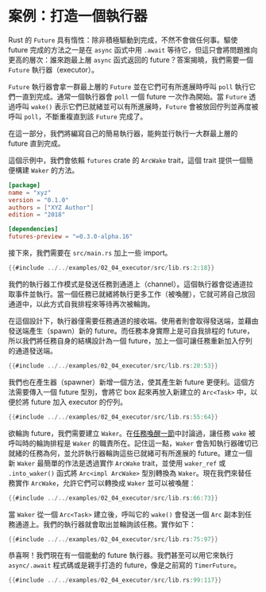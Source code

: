 # 案例：打造一個執行器

Rust 的 `Future` 具有惰性：除非積極驅動到完成，不然不會做任何事。驅使 future 完成的方法之一是在 `async` 函式中用 `.await` 等待它，但這只會將問題推向更高的層次：誰來跑最上層 `async` 函式返回的 future？答案揭曉，我們需要一個 `Future` 執行器（executor）。

`Future` 執行器會拿一群最上層的 `Future` 並在它們可有所進展時呼叫 `poll` 執行它們一直到完成。通常一個執行器會 `poll` 一個 future 一次作為開始。當 `Future` 透過呼叫 `wake()` 表示它們已就緒並可以有所進展時，`Future` 會被放回佇列並再度被呼叫 `poll`，不斷重複直到該 `Future` 完成了。

在這一部分，我們將編寫自己的簡易執行器，能夠並行執行一大群最上層的 future 直到完成。

這個示例中，我們會依賴 `futures` crate 的 `ArcWake` trait，這個 trait 提供一個簡便構建 `Waker` 的方法。

```toml
[package]
name = "xyz"
version = "0.1.0"
authors = ["XYZ Author"]
edition = "2018"

[dependencies]
futures-preview = "=0.3.0-alpha.16"
```

接下來，我們需要在 `src/main.rs` 加上一些 import。

```rust
{{#include ../../examples/02_04_executor/src/lib.rs:2:18}}
```

我們的執行器工作模式是發送任務到通道上（channel）。這個執行器會從通道拉取事件並執行。當一個任務已就緒將執行更多工作（被喚醒），它就可將自己放回通道中，以此方式自我排程來等待再次被輪詢。

在這個設計下，執行器僅需要任務通道的接收端。使用者則會取得發送端，並藉由發送端產生（spawn）新的 future。而任務本身實際上是可自我排程的 future，所以我們將任務自身的結構設計為一個 future，加上一個可讓任務重新加入佇列的通道發送端。

```rust
{{#include ../../examples/02_04_executor/src/lib.rs:20:53}}
```

我們也在產生器（spawner）新增一個方法，使其產生新 future 更便利。這個方法需要傳入一個 future 型別，會將它 box 起來再放入新建立的 `Arc<Task>` 中，以便於將 future 加入 executor 的佇列。

```rust
{{#include ../../examples/02_04_executor/src/lib.rs:55:64}}
```

欲輪詢 future，我們需要建立 `Waker`。在[任務喚醒一節][task wakeups section]中討論過，讓任務 `wake` 被呼叫時的輪詢排程是 `Waker` 的職責所在。記住這一點，`Waker` 會告知執行器確切已就緒的任務為何，並允許執行器輪詢這些已就緒可有所進展的 future。建立一個新 `Waker` 最簡單的作法是透過實作 `ArcWake` trait，並使用 `waker_ref` 或 `.into_waker()` 函式將 `Arc<impl ArcWake>` 型別轉換為 `Waker`。現在我們來替任務實作 `ArcWake`，允許它們可以轉換成 `Waker` 並可以被喚醒：

```rust
{{#include ../../examples/02_04_executor/src/lib.rs:66:73}}
```

當 `Waker` 從一個 `Arc<Task>` 建立後，呼叫它的 `wake()` 會發送一個 `Arc` 副本到任務通道上。我們的執行器就會取出並輪詢該任務。實作如下：

```rust
{{#include ../../examples/02_04_executor/src/lib.rs:75:97}}
```

恭喜啊！我們現在有一個能動的 future 執行器。我們甚至可以用它來執行
`async/.await` 程式碼或是親手打造的 future，像是之前寫的 `TimerFuture`。

```rust
{{#include ../../examples/02_04_executor/src/lib.rs:99:117}}
```

[task wakeups section]: ./03_wakeups.md
